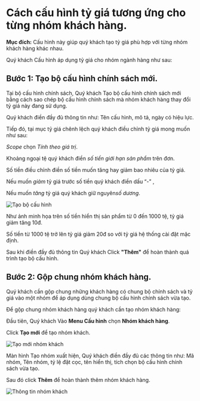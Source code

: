 # Cách cấu hình tỷ giá tương ứng cho từng nhóm khách hàng. 
**Mục đích:** Cấu hình này giúp quý khách tạo tỷ giá phù hợp với từng nhóm khách hàng khác nhau. 

Quý khách Cấu hình áp dụng tỷ giá cho nhóm ngành hàng như sau: 

 ## Bước 1: Tạo bộ cấu hình chính sách mới.
 
Tại bộ cấu hình chính sách, Quý khách Tạo bộ cấu hình chính sách mới bằng cách sao chép bộ cấu hình chính sách mà nhóm khách hàng thay đổi tỷ giá này đang sử dụng.

Quý khách điền đầy đủ thông tin như: Tên cấu hình, mô tả, ngày có hiệu lực. 

Tiếp đó, tại mục tỷ giá chênh lệch quý khách điều chỉnh tỷ giá mong muốn như sau:  

*Scope* chọn *Tính theo giá trị*. 

Khoảng ngoại tệ quý khách điền *số tiền giới hạn sản phẩm* trên đơn. 

Số tiền điều chỉnh điền số tiền muốn tăng hay giảm bao nhiêu của tỷ giá.

Nếu muốn *giảm* tỷ giá trước số tiền quý khách điền dấu “-” , 

Nếu muốn *tăng* tỷ giá quý khách giữ nguyên*số dương*. 

![Tạo bộ cấu hình](https://github.com/gobizvn/gobiz-docs/assets/135328227/acad09d2-ead2-464d-8b49-8eae0ba70a9b)


Như ảnh minh họa trên số tiền hiển thị sản phẩm từ 0 đến 1000 tệ, tỷ giá giảm tăng 10đ. 

Số tiền từ 1000 tệ trở lên tỷ giá giảm 20đ so với tỷ giá hệ thống cài đặt mặc định.

Sau khi điền đầy đủ thông tin Quý khách Click **"Thêm"** để hoàn thành quá trình tạo bộ cấu hình. 

## Bước 2: Gộp chung nhóm khách hàng. 

Quý khách cần gộp chung những khách hàng có chung bộ chính sách và tỷ giá vào một nhóm để áp dụng dùng chung bộ cấu hình chính sách vừa tạo. 

Để gộp chung nhóm khách hàng quý khách cần tạo nhóm khách hàng: 

Đầu tiên, Quý khách Vào **Menu Cấu hình** chọn **Nhóm khách hàng**. 

Click **Tạo mới** để tạo nhóm khách.

![Tạo mới nhóm khách](https://github.com/gobizvn/gobiz-docs/assets/135328227/d3907172-a134-41cf-9822-4f074ddf13ab)

Màn hình Tạo nhóm xuất hiện, Quý khách điền đầy đủ các thông tin như: Mã nhóm, Tên nhóm, tỷ lệ đặt cọc, tên hiển thị, tích chọn bộ cấu hình chính sách vừa tạo. 

Sau đó click **Thêm** để hoàn thành thêm nhóm khách hàng. 

![Thông tin nhóm khách](https://github.com/gobizvn/gobiz-docs/assets/135328227/62f7300b-5bc9-4f37-a5ef-cd566df9fe67)




